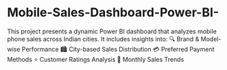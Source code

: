 # Mobile-Sales-Dashboard-Power-BI-
This project presents a dynamic Power BI dashboard that analyzes mobile phone sales across Indian cities. It includes insights into:  🔍 Brand &amp; Model-wise Performance  🏙️ City-based Sales Distribution  💳 Preferred Payment Methods  ⭐ Customer Ratings Analysis  📅 Monthly Sales Trends

